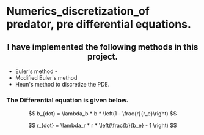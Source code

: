 <h1>Numerics_discretization_of predator, pre differential equations.</h1> 
<h2 align =center> I have implemented the following methods in this project. </h2> 

- Euler's method -
- Modified Euler's method
- Heun's method to discretize the PDE.
  
<h3> The Differential equation is given below. </h3>

<p align = center> $$ b_{dot} = \lambda_b * b * \left(1 - \frac{r}{r_e}\right) $$ </p>
<p align = center >  $$ r_{dot} = \lambda_r * r * \left(\frac{b}{b_e} - 1 \right) $$ </p>

